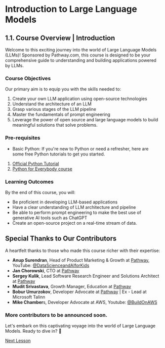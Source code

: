 # **Introduction to Large Language Models**
## **1.1. Course Overview | Introduction**

Welcome to this exciting journey into the world of Large Language Models (LLMs)! Sponsored by Pathway.com, this course is designed to be your comprehensive guide to understanding and building applications powered by LLMs.

### **Course Objectives**

Our primary aim is to equip you with the skills needed to:

1. Create your own LLM application using open-source technologies  
2. Understand the architecture of an LLM  
3. Grasp various stages of the LLM pipeline  
4. Master the fundamentals of prompt engineering  
5. Leverage the power of open source and large language models to build meaningful solutions that solve problems.  

### **Pre-requisites**

- Basic Python: If you're new to Python or need a refresher, here are some free Python tutorials to get you started.

1. [Official Python Tutorial](https://docs.python.org/3/tutorial/index.html)  
2. [Python for Everybody course](https://www.py4e.com/)

### Learning Outcomes

By the end of this course, you will:

- Be proficient in developing LLM-based applications
- Have a clear understanding of LLM architecture and pipeline
- Be able to perform prompt engineering to make the best use of generative AI tools such as ChatGPT 
- Create an open-source project on a real-time stream of data.


## Special Thanks to Our Contributors

A heartfelt thanks to those who made this course richer with their expertise:

- **Anup Surendran**, Head of Product Marketing & Growth at [Pathway](https://pathway.com/), YouTube: [@DataScienceandAIforKids](https://www.youtube.com/@DataScienceandAIforKids)  
- **Jan Chorowski**, CTO at [Pathway](https://pathway.com/)  
- **Sergey Kulik**, Lead Software Research Engineer and Solutions Architect at [Pathway](https://pathway.com/)  
- **Mudit Srivastava**, Growth Manager, Education at [Pathway](https://pathway.com/)  
- **Bobur Umurzokov**, Developer Advocate at [Pathway](https://pathway.com/) | Ex - Lead at Microsoft Talinn  
- **Mike Chamber**s, Developer Advocate at AWS, Youtube: [@BuildOnAWS](https://www.youtube.com/@BuildOnAWS)  

### More contributors to be announced soon.

Let's embark on this captivating voyage into the world of Large Language Models. Ready to dive in? 🌟

[Next Lesson](Module2.md](https://github.com/gtech-mulearn/Pathway-AI-Bootcamp/blob/main/Introduction%20Part-2.md)https://github.com/gtech-mulearn/Pathway-AI-Bootcamp/blob/main/Introduction%20Part-2.md)
